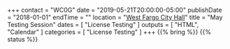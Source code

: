 +++
contact = "WC0G"
date = "2019-05-21T20:00:00-05:00"
publishDate = "2018-01-01"
endTime = ""
location = "[West Fargo City Hall](/places/west-fargo-city-hall/)"
title = "May Testing Session"
dates = [ "License Testing" ]
outputs = [ "HTML", "Calendar" ]
categories = [ "License Testing" ]
+++
{{% bring %}}
{{% status %}}

